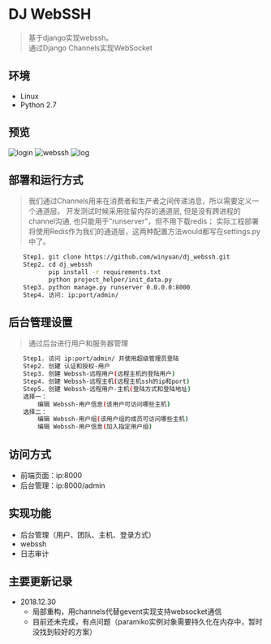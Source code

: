 # DJ WebSSH
> 基于django实现webssh。 </br>
> 通过Django Channels实现WebSocket

## 环境
* Linux
* Python 2.7

## 预览
![login](https://github.com/winyuan/dj_webssh/blob/master/static/img/login.png)
![webssh](https://github.com/winyuan/dj_webssh/blob/master/static/img/webssh.png)
![log](https://github.com/winyuan/dj_webssh/blob/master/static/img/log.png)

## 部署和运行方式
> 我们通过Channels用来在消费者和生产者之间传递消息，所以需要定义一个通道层。
> 开发测试时候采用驻留内存的通道层, 但是没有跨进程的channel沟通, 也只能用于"runserver"，但不用下载redis；
> 实际工程部署将使用Redis作为我们的通道层，这两种配置方法would都写在settings.py中了。

```bash
	Step1. git clone https://github.com/winyuan/dj_webssh.git
	Step2. cd dj_webssh
           pip install -r requirements.txt
           python project_helper/init_data.py
	Step3. python manage.py runserver 0.0.0.0:8000
	Step4. 访问: ip:port/admin/
``` 

## 后台管理设置
> 通过后台进行用户和服务器管理

```bash
	Step1. 访问 ip:port/admin/ 并使用超级管理员登陆
	Step2. 创建 认证和授权-用户
	Step3. 创建 Webssh-远程用户(远程主机的登陆用户)
	Step4. 创建 Webssh-远程主机(远程主机ssh的ip和port)
	Step5. 创建 Webssh-远程用户-主机(登陆方式和登陆地址)
	选择一：
		编辑 Webssh-用户信息(该用户可访问哪些主机)
	选择二：
		编辑 Webssh-用户组(该用户组的成员可访问哪些主机)
		编辑 Webssh-用户信息(加入指定用户组)
```

## 访问方式
* 前端页面：ip:8000
* 后台管理：ip:8000/admin

## 实现功能
* 后台管理（用户、团队、主机、登录方式）
* webssh
* 日志审计

## 主要更新记录
* 2018.12.30
  * 局部重构，用channels代替gevent实现支持websocket通信
  * 目前还未完成，有点问题（paramiko实例对象需要持久化在内存中，暂时没找到较好的方案）
